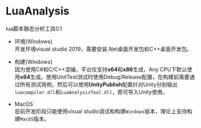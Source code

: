 # LuaAnalysis
lua脚本静态分析工具0.1  

* 环境(Windows)  
开发环境visual studio 2019，需要安装.Net桌面开发包和C++桌面开发包。

* 构建(Windows)  
因为使用C#和C/C++混编，平台仅支持**x64**和**x86**生成，Any CPU下默认使用**x64**生成。使用UnitTest测试时使用Debug/Release配置，在构建前需要通过所有测试用例，然后可以使用**UnityPublish**配置针对Unity分别输出`luacompiler.dll`和`LuaAnalysisTool.dll`，即可导入Unity使用。

* MacOS  
目前开发阶段只能使用visual studio调试和构建`Windows`版本，理论上支持构建`MacOS`版本。
